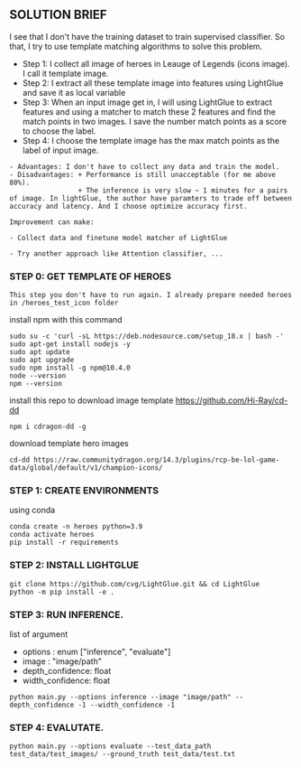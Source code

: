 ## SOLUTION BRIEF

I see that I don't have the training dataset to train supervised classifier. So that, I try to use template matching algorithms to solve this problem.

- Step 1: I collect all image of heroes in Leauge of Legends (icons image). I call it template image.
- Step 2: I extract all these template image into features using LightGlue and save it as local variable 
- Step 3: When an input image get in, I will using LightGlue to extract features and using a matcher to match these 2 features and find the match points in two images. I save the number match points as a score to choose the label.
- Step 4: I choose the template image has the max match points as the label of input image.

```
- Advantages: I don't have to collect any data and train the model.
- Disadvantages: + Performance is still unacceptable (for me above 80%). 
                 + The inference is very slow ~ 1 minutes for a pairs of image. In lightGlue, the author have paramters to trade off between accuracy and latency. And I choose optimize accuracy first.  
```

```
Improvement can make:

- Collect data and finetune model matcher of LightGlue

- Try another approach like Attention classifier, ...

```

### STEP 0: GET TEMPLATE OF HEROES 

```
This step you don't have to run again. I already prepare needed heroes in /heroes_test_icon folder  
```

install npm with this command
```
sudo su -c 'curl -sL https://deb.nodesource.com/setup_18.x | bash -'
sudo apt-get install nodejs -y
sudo apt update
sudo apt upgrade
sudo npm install -g npm@10.4.0
node --version
npm --version
```

install this repo to download image template https://github.com/Hi-Ray/cd-dd
```
npm i cdragon-dd -g
```

download template hero images
```
cd-dd https://raw.communitydragon.org/14.3/plugins/rcp-be-lol-game-data/global/default/v1/champion-icons/
```

### STEP 1: CREATE ENVIRONMENTS

using conda
```
conda create -n heroes python=3.9
conda activate heroes
pip install -r requirements
```

### STEP 2: INSTALL LIGHTGLUE

```
git clone https://github.com/cvg/LightGlue.git && cd LightGlue
python -m pip install -e .
```

### STEP 3: RUN INFERENCE.
list of argument
- options : enum ["inference", "evaluate"]
- image : "image/path"
- depth_confidence: float
- width_confidence: float

```
python main.py --options inference --image "image/path" --depth_confidence -1 --width_confidence -1
```

### STEP 4: EVALUTATE.

```
python main.py --options evaluate --test_data_path test_data/test_images/ --ground_truth test_data/test.txt
```
